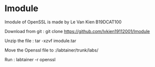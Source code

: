 # Imodule
Imodule of OpenSSL is made by Le Van Kien B19DCAT100

Download from git : git clone https://github.com/lvkien19112001/Imodule

Unzip the file : tar -xzvf imodule.tar 

Move the Openssl file to :/labtainer/trunk/labs/

Run : labtainer -r openssl


